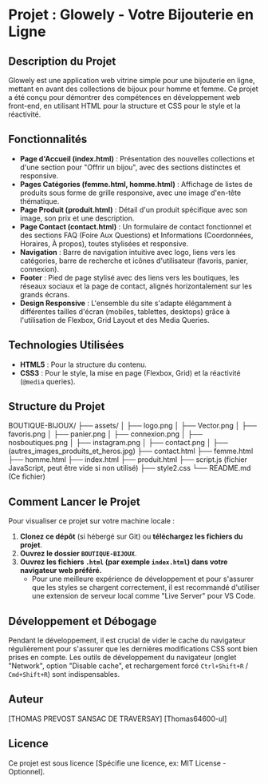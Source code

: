 # Projet : Glowely - Votre Bijouterie en Ligne

## Description du Projet

Glowely est une application web vitrine simple pour une bijouterie en ligne, mettant en avant des collections de bijoux pour homme et femme. Ce projet a été conçu pour démontrer des compétences en développement web front-end, en utilisant HTML pour la structure et CSS pour le style et la réactivité.

## Fonctionnalités

* **Page d'Accueil (index.html)** : Présentation des nouvelles collections et d'une section pour "Offrir un bijou", avec des sections distinctes et responsive.
* **Pages Catégories (femme.html, homme.html)** : Affichage de listes de produits sous forme de grille responsive, avec une image d'en-tête thématique.
* **Page Produit (produit.html)** : Détail d'un produit spécifique avec son image, son prix et une description.
* **Page Contact (contact.html)** : Un formulaire de contact fonctionnel et des sections FAQ (Foire Aux Questions) et Informations (Coordonnées, Horaires, À propos), toutes stylisées et responsive.
* **Navigation** : Barre de navigation intuitive avec logo, liens vers les catégories, barre de recherche et icônes d'utilisateur (favoris, panier, connexion).
* **Footer** : Pied de page stylisé avec des liens vers les boutiques, les réseaux sociaux et la page de contact, alignés horizontalement sur les grands écrans.
* **Design Responsive** : L'ensemble du site s'adapte élégamment à différentes tailles d'écran (mobiles, tablettes, desktops) grâce à l'utilisation de Flexbox, Grid Layout et des Media Queries.

## Technologies Utilisées

* **HTML5** : Pour la structure du contenu.
* **CSS3** : Pour le style, la mise en page (Flexbox, Grid) et la réactivité (`@media` queries).

## Structure du Projet
BOUTIQUE-BIJOUX/
├── assets/
│   ├── logo.png
│   ├── Vector.png
│   ├── favoris.png
│   ├── panier.png
│   ├── connexion.png
│   ├── nosboutiques.png
│   ├── instagram.png
│   ├── contact.png
│   ├── (autres_images_produits_et_heros.jpg)
├── contact.html
├── femme.html
├── homme.html
├── index.html
├── produit.html
├── script.js (fichier JavaScript, peut être vide si non utilisé)
├── style2.css
└── README.md (Ce fichier)


## Comment Lancer le Projet

Pour visualiser ce projet sur votre machine locale :

1.  **Clonez ce dépôt** (si hébergé sur Git) ou **téléchargez les fichiers du projet**.
2.  **Ouvrez le dossier `BOUTIQUE-BIJOUX`**.
3.  **Ouvrez les fichiers `.html` (par exemple `index.html`) dans votre navigateur web préféré.**
    * Pour une meilleure expérience de développement et pour s'assurer que les styles se chargent correctement, il est recommandé d'utiliser une extension de serveur local comme "Live Server" pour VS Code.

## Développement et Débogage

Pendant le développement, il est crucial de vider le cache du navigateur régulièrement pour s'assurer que les dernières modifications CSS sont bien prises en compte. Les outils de développement du navigateur (onglet "Network", option "Disable cache", et rechargement forcé `Ctrl+Shift+R` / `Cmd+Shift+R`) sont indispensables.

## Auteur

[THOMAS PREVOST SANSAC DE TRAVERSAY]
[Thomas64600-ul]

## Licence

Ce projet est sous licence [Spécifie une licence, ex: MIT License - Optionnel].